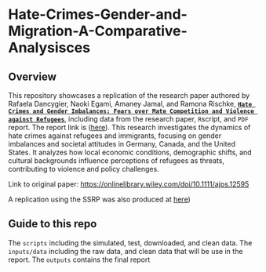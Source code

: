 # Hate-Crimes-Gender-and-Migration-A-Comparative-Analysisces

## Overview

This repository showcases a replication of the research paper authored by Rafaela Dancygier, Naoki Egami, Amaney Jamal, and Ramona Rischke, [**`Hate Crimes and Gender Imbalances: Fears over Mate Competition and Violence against Refugees`**](https://doi.org/10.1111/ajps.12595), including data from the research paper, `R`script, and `PDF` report. 
The report link is ([here](https://github.com/Jerryluuuu/Hate-Crimes-Gender-and-Migration-A-Comparative-Analysisces.git)). This research investigates the dynamics of hate crimes against refugees and immigrants, focusing on gender imbalances and societal attitudes in Germany, Canada, and the United States. It analyzes how local economic conditions, demographic shifts, and cultural backgrounds influence perceptions of refugees as threats, contributing to violence and policy challenges.

Link to original paper: https://onlinelibrary.wiley.com/doi/10.1111/ajps.12595

A replication using the SSRP was also produced at [here](https://www.socialsciencereproduction.org/reproductions/167600e3-7801-4fc5-9f3f-96bec9052d5f/index))

## Guide to this repo
The `scripts` including the simulated, test, downloaded, and clean data.
The `inputs/data` including the raw data, and clean data that will be use in the report. 
The `outputs` contains the final report
